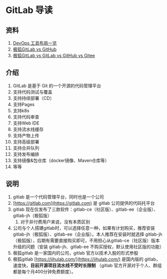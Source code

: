 # GitLab 导读

## 资料

1. [DevOps 工具布局一览]([https://gitlab.cn/devops-tools/](https://gitlab.cn/devops-tools/))
2. [极狐GitLab vs GitHub]([https://gitlab.cn/devops-tools/github-vs-gitlab/](https://gitlab.cn/devops-tools/github-vs-gitlab/))
3. [极狐GitLab vs GitLab vs GitHub vs Gitee]([https://gitlab.cn/comparison/](https://gitlab.cn/comparison/))

## 介绍

1. GitLab 是基于 Git 的一个开源的代码管理平台
2. 支持代码测试与覆盖
3. 支持持续部署（CD）
4. 支持Pages
5. 支持k8s
6. 支持代码审查
7. 支持Web IDE
8. 支持流水线缓存
9. 支持产物上传
10. 支持高级部署
11. 支持合并队列
12. 支持发布编排
13. 支持镜像&包仓库（docker镜像、Maven仓库等）
14. 等等

## 说明

1. gitlab 是一个代码管理平台，同时也是一个公司
2. [https://gitlab.com](https://gitlab.com) 是 gitlab 公司提供的代码托平台
3. gitlab 现在仅发布了三款软件：gitlab-ce（社区版）、gitlab-ee（企业版）、gitlab-jh（极狐版）
    1. 对于非付费用户来说，没有本质区别
4. 公司与个人搭建gitlab时，可以选择任意一种，如果有计划购买，推荐安装 gitlab-jh（极狐版）、gitlab-ee（企业版）。本人推荐在安装时就选择
   gitlab-jh（极狐版），后期有需要直接购买即可，不用担心从gitlab-ce（社区版）版本升级的问题（安装 gitlab-jh、gitlab-ee
   不购买授权，默认使用社区版的功能）
5. 极狐gitlab 是一家国内的公司，gitlab 官方以技术入股的形式参股
6. 极狐gitlab [https://jihulab.com/](https://jihulab.com/) 是国内版的 gitlab，速度快，**目前开源项目流水线不受时长限制**
   （gitlab 官方开源对于个人、群组都是每个月400分钟免费额度）。
